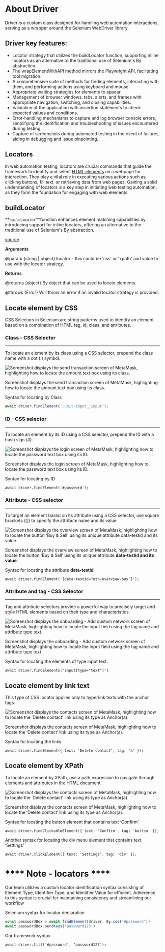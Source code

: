 # About Driver

Driver is a custom class designed for handling web automation interactions, serving as a wrapper around the Selenium WebDriver library.

## Driver key features:

- Locator strategy that utilizes the buildLocator function, supporting inline locators as an alternative to the traditional use of Selenium's By abstraction.
- The wrapElementWithAPI method mirrors the Playwright API, facilitating tool migration.
- A comprehensive suite of methods for finding elements, interacting with them, and performing actions using keyboard and mouse.
- Appropriate waiting strategies for elements to appear.
- Management of browser windows, tabs, alerts, and frames with appropriate navigation, switching, and closing capabilities.
- Validation of the application with assertion statements to check expected values and conditions.
- Error-handling mechanisms to capture and log browser console errors, simplifying the identification and troubleshooting of issues encountered during testing.
- Capture of screenshots during automated testing in the event of failures, aiding in debugging and issue pinpointing.

## Locators

In web automation testing, locators are crucial commands that guide the framework to identify and select [HTML elements](https://www.w3schools.com/html/default.asp) on a webpage for interaction. They play a vital role in executing various actions such as clicking buttons, fill text, or retrieving data from web pages. Gaining a solid understanding of locators is a key step in initiating web testing automation, as they form the foundation for engaging with web elements.

## buildLocator

**`buildLocator`**function enhances element matching capabilities by introducing support for inline locators, offering an alternative to the traditional use of Selenium's By abstraction.

[source](https://github.com/MetaMask/metamask-extension/blob/develop/test/e2e/webdriver/driver.js#L152C3-L152C15)

**Arguments**

@param {string | object} locator - this could be 'css' or 'xpath' and value to use with the locator strategy.

**Returns**

@returns {object} By object that can be used to locate elements.

@throws {Error} Will throw an error if an invalid locator strategy is provided.

## Locate element by CSS

CSS Selectors in Selenium are string patterns used to identify an element based on a combination of HTML tag, id, class, and attributes.

### **Class - CSS Selector**

---

To locate an element by its class using a CSS selector, prepend the class name with a dot (.) symbol.

![Screenshot displays the send transaction screen of MetaMask, highlighting how to locate the amount text box using its class.](https://github.com/MetaMask/metamask-extension/blob/develop/test/e2e/webdriver/image/classSelector.png)

Screenshot displays the send transaction screen of MetaMask, highlighting how to locate the amount text box using its class.

Syntax for locating by Class

```jsx
await driver.findElement('.unit-input__input’);
```

### **ID - CSS selector**
---

To locate an element by its ID using a CSS selector, prepend the ID with a hash sign (#).

![Screenshot displays the login screen of MetaMask, highlighting how to locate the password text box using its ID.](https://github.com/MetaMask/metamask-extension/blob/develop/test/e2e/webdriver/image/idSelector.png)

Screenshot displays the login screen of MetaMask, highlighting how to locate the password text box using its ID.

Syntax for locating by ID

```tsx
await driver.findElement('#password');
```

### **Attribute - CSS selector**

---

To target an element based on its attribute using a CSS selector, use square brackets ([]) to specify the attribute name and its value.

![Screenshot displays the overview screen of MetaMask, highlighting how to locate the button ‘Buy & Sell’ using its unique attribute **data-testid and its value**.](https://github.com/MetaMask/metamask-extension/blob/develop/test/e2e/webdriver/image/attributeSelector.png)

Screenshot displays the overview screen of MetaMask, highlighting how to locate the button ‘Buy & Sell’ using its unique attribute **data-testid and its value**.

Syntax for locating the attribute **data-testid**

```tsx
await driver.findElement('[data-testid="eth-overview-buy"]');
```

### **Attribute and tag - CSS  Selector**

---

Tag and attribute selectors provide a powerful way to precisely target and style HTML elements based on their type and characteristics.

![Screenshot displays the onboarding - Add custom network screen of MetaMask, highlighting how to locate the input field using the tag name and attribute type text.](https://github.com/MetaMask/metamask-extension/blob/develop/test/e2e/webdriver/imageattributeTagSelector.png)

Screenshot displays the onboarding - Add custom network screen of MetaMask, highlighting how to locate the input field using the tag name and attribute type text.

Syntax for locating the elements of type input text.

```tsx
await driver.findElements('input[type="text"]')
```

## **Locate element by link text**

This type of CSS locator applies only to hyperlink texts with the anchor tags.

![Screenshot displays the contacts screen of MetaMask, highlighting how to locate the ‘Delete contact’ link using its type as Anchor(a).](https://github.com/MetaMask/metamask-extension/blob/develop/test/e2e/webdriver/linkTextSelector.png)

Screenshot displays the contacts screen of MetaMask, highlighting how to locate the ‘Delete contact’ link using its type as Anchor(a).

Syntax for locating the links

```tsx
await driver.findElement({ text: 'Delete contact', tag: 'a' });
```

## Locate e**lement by XPath**


To locate an element by XPath, use a path expression to navigate through elements and attributes in the HTML document.

![Screenshot displays the contacts screen of MetaMask, highlighting how to locate the ‘Delete contact’ link using its type as Anchor(a).](https://github.com/MetaMask/metamask-extension/blob/develop/test/e2e/webdriver/xpath.png)

Screenshot displays the contacts screen of MetaMask, highlighting how to locate the ‘Delete contact’ link using its type as Anchor(a).

Syntax for locating the button element that contains text ‘Confirm’

```tsx
await driver.findClickableElement({ text: 'Confirm', tag: 'button' });
```

Another syntax for locating the div menu element that contains text ‘Settings’

```tsx
await driver.clickElement({ text: 'Settings', tag: 'div' });
```

# **** Note - locators ****

Our team utilizes a custom locator identification syntax consisting of Element Type, Identifier Type, and Identifier Value for efficient. Adherence to this syntax is crucial for maintaining consistency and streamlining our workflow

Selenium syntax for locator declaration

```jsx
const passwordBox = await findElement(driver, By.css('#password'))
await passwordBox.sendKeys('password123')
```

Our framework syntax

```tsx
await driver.fill('#password', 'password123');
```
